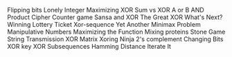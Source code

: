 Flipping bits
Lonely Integer
Maximizing XOR
Sum vs XOR
A or B
AND Product
Cipher
Counter game
Sansa and XOR
The Great XOR
What's Next?
Winning Lottery Ticket
Xor-sequence
Yet Another Minimax Problem
Manipulative Numbers
Maximizing the Function
Mixing proteins
Stone Game
String Transmission
XOR Matrix
Xoring Ninja
2's complement
Changing Bits
XOR key
XOR Subsequences
Hamming Distance
Iterate It